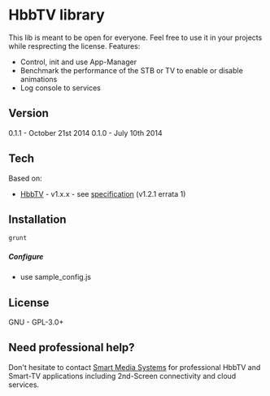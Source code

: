 HbbTV library
=========

This lib is meant to be open for everyone. Feel free to use it in your projects while resprecting the license.
Features:

  - Control, init and use App-Manager
  - Benchmark the performance of the STB or TV to enable or disable animations
  - Log console to services



Version
----
0.1.1 - October 21st 2014
0.1.0 - July 10th 2014

Tech
-----------

Based on:

* [HbbTV] - v1.x.x - see [specification] (v1.2.1 errata 1)


Installation
--------------

```sh
grunt
```

##### Configure

* use sample_config.js




License
----

GNU - GPL-3.0+



Need professional help?
--------------
Don't hesitate to contact [Smart Media Systems] for professional HbbTV and Smart-TV applications including 2nd-Screen connectivity and cloud services.



[HbbTV]:http://hbbtv.org
[Smart Media Systems]:http://smartmedia-systems.de
[specification]:http://goo.gl/hVQChE